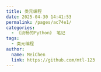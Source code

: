 ```yaml
---
title: 类元编程
date: 2025-04-30 14:41:53
permalink: /pages/ac74e1/
categories:
  - 《流畅的Python》 笔记
tags:
  - 类元编程
author:
  name: MeiChen
  link: https://github.com/mtl-123
---
```

